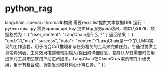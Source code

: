 # python_rag
 langchain+openai+chromadb构建
 需要redis list提供文本数据URL
 运行：python mian.py
 需要openai_api_key
 提供http服务post访问，端口为3678，数据格式为：
{
    "user_content": "LangChain是什么？"
}
返回结果：
{
    "code":1,"msg":"success",
    "data":{
        "content":"LangChain是一个在LLM中实现的工作流程，用于结合CoT推理和与任务相关的工具来完成任务。它通过提供工具名称列表、工具效用描述和预期输入/输出的详细信息，指导LLM在需要时使用提供的工具来回答用户给定的提示。LangChain在ChemCrow案例研究中被使用，用于有机合成、药物发现和材料设计等任务。"
    }
}